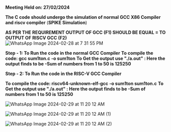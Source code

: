**Meeting Held on: 27/02/2024**

**The C code should undergo the simulation of normal GCC X86 Compiler and riscv compiler** (**SPIKE Simulation**) 

**AS PER THE REQUIREMENT OUTPUT OF GCC (F1) SHOULD BE EQUAL = TO OUTPUT OF RISCV GCC (F2)**
![WhatsApp Image 2024-02-28 at 7 31 55 PM](https://github.com/Ananya-KM/Ananya-KM/assets/160317297/72eae404-ee23-4b15-bc25-ed6ce19f9346)


**Step - 1: To Run the code in the normal GCC Compiler**
            **To compile the code: gcc sum1ton.c -o sum1ton**
            **To Get the output use "./a.out" : Here the output finds to be -Sum of numbers from 1 to 50 is 125250**

            
**Step - 2: To Run the code in the RISC-V GCC Compiler**

 **To compile the code: riscv64-unknown-elf-gcc -o sum1ton sum1ton.c**
  **To Get the output use "./a.out" : Here the output finds to be -Sum of numbers from 1 to 50 is 125250**

  
![WhatsApp Image 2024-02-29 at 11 20 12 AM](https://github.com/Ananya-KM/Ananya-KM/assets/160317297/9b368b14-e857-45fd-ace3-96ce16157b80)

![WhatsApp Image 2024-02-29 at 11 20 12 AM (1)](https://github.com/Ananya-KM/Ananya-KM/assets/160317297/c496eda9-dfab-412d-85e3-49ef2aaee84c)

![WhatsApp Image 2024-02-29 at 11 20 12 AM (2)](https://github.com/Ananya-KM/Ananya-KM/assets/160317297/eb17a37d-fe3e-4938-838b-2d14c35f560b)
